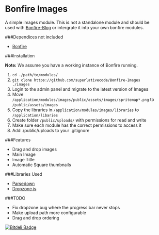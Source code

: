 Bonfire Images
===============

A simple images module. This is not a standalone module and should be used with [Bonfire-Blog](https://github.com/superlativecode/Bonfire-Blog) or intergrate it into your own bonfire modules.

###Dependices not included

*   [Bonfire](https://github.com/ci-bonfire/Bonfire)

###Installation

**Note:** We assume you have a working instance of Bonfire running.

1.  `cd ./path/to/modules/`
2.  `git clone https://github.com/superlativecode/Bonfire-Images ./images`
3.  Login to the admin panel and migrate to the latest version of Images
4.  Move `/application/modules/images/public/assets/images/spritemap*.png` to `/public/assets/images`
5.  Copy the libraries in `/application/modules/images/libraries` to `/application/libaries`
6.  Create folder `/public/uploads/` with permissions for read and write
7.  Make sure each module has the correct permissions to access it
8.  Add ./public/uploads to your .gitignore

###Features

*   Drag and drop images
*   Main Image
*   Image Title
*   Automatic Square thumbnails

###Libraries Used

*   [Parsedown](http://parsedown.org/)
*   [Dropzone.js](http://www.dropzonejs.com/)

###TODO

*   Fix dropzone bug where the progress bar never stops
*   Make upload path more configurable
*   Drag and drop ordering


[![Bitdeli Badge](https://d2weczhvl823v0.cloudfront.net/superlativecode/bonfire-images/trend.png)](https://bitdeli.com/free "Bitdeli Badge")

